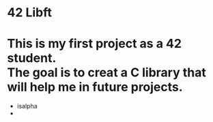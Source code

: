 # 42 Libft

<div><h1>This is my first project as a 42 student.<br>
The goal is to creat a C library that will help me in future projects.</h1></div>
<div>
  <ul><li>isalpha<li></ul>
  </div> 

